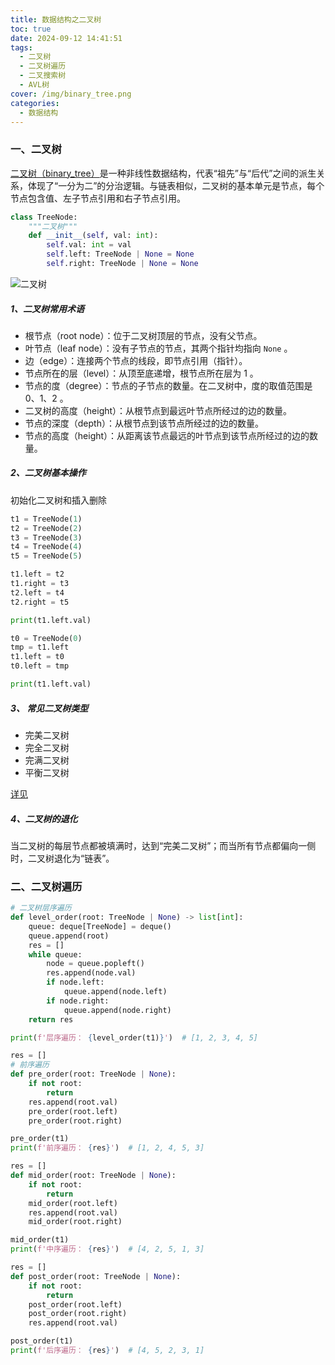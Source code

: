 ```yaml
---
title: 数据结构之二叉树
toc: true
date: 2024-09-12 14:41:51
tags:
  - 二叉树
  - 二叉树遍历
  - 二叉搜索树
  - AVL树
cover: /img/binary_tree.png
categories:
  - 数据结构
---
```


### 一、二叉树

<u>二叉树（binary_tree）</u>是一种非线性数据结构，代表“祖先”与“后代”之间的派生关系，体现了“一分为二”的分治逻辑。与链表相似，二叉树的基本单元是节点，每个节点包含值、左子节点引用和右子节点引用。

```python
class TreeNode:
    """二叉树"""
    def __init__(self, val: int):
        self.val: int = val
        self.left: TreeNode | None = None
        self.right: TreeNode | None = None
```



![二叉树](/img/binary_tree_definition.png)

##### 1、二叉树常用术语

- 根节点（root node）：位于二叉树顶层的节点，没有父节点。
- 叶节点（leaf node）：没有子节点的节点，其两个指针均指向 `None` 。
- 边（edge）：连接两个节点的线段，即节点引用（指针）。
- 节点所在的层（level）：从顶至底递增，根节点所在层为 1 。
- 节点的度（degree）：节点的子节点的数量。在二叉树中，度的取值范围是 0、1、2 。
- 二叉树的高度（height）：从根节点到最远叶节点所经过的边的数量。
- 节点的深度（depth）：从根节点到该节点所经过的边的数量。
- 节点的高度（height）：从距离该节点最远的叶节点到该节点所经过的边的数量。

##### 2、二叉树基本操作

初始化二叉树和插入删除

```python
t1 = TreeNode(1)
t2 = TreeNode(2)
t3 = TreeNode(3)
t4 = TreeNode(4)
t5 = TreeNode(5)

t1.left = t2
t1.right = t3
t2.left = t4
t2.right = t5

print(t1.left.val)

t0 = TreeNode(0)
tmp = t1.left
t1.left = t0
t0.left = tmp

print(t1.left.val)
```

##### 3、 常见二叉树类型

- 完美二叉树
- 完全二叉树
- 完满二叉树
- 平衡二叉树

[详见](https://www.hello-algo.com/chapter_tree/binary_tree/#4)

##### 4、二叉树的退化

当二叉树的每层节点都被填满时，达到“完美二叉树”；而当所有节点都偏向一侧时，二叉树退化为“链表”。

### 二、二叉树遍历

```python
# 二叉树层序遍历
def level_order(root: TreeNode | None) -> list[int]:
    queue: deque[TreeNode] = deque()
    queue.append(root)
    res = []
    while queue:
        node = queue.popleft()
        res.append(node.val)
        if node.left:
            queue.append(node.left)
        if node.right:
            queue.append(node.right)
    return res

print(f'层序遍历： {level_order(t1)}')  # [1, 2, 3, 4, 5]

res = []
# 前序遍历
def pre_order(root: TreeNode | None):
    if not root:
        return
    res.append(root.val)
    pre_order(root.left)
    pre_order(root.right)

pre_order(t1)
print(f'前序遍历： {res}')  # [1, 2, 4, 5, 3]

res = []
def mid_order(root: TreeNode | None):
    if not root:
        return
    mid_order(root.left)
    res.append(root.val)
    mid_order(root.right)

mid_order(t1)
print(f'中序遍历： {res}')  # [4, 2, 5, 1, 3]

res = []
def post_order(root: TreeNode | None):
    if not root:
        return
    post_order(root.left)
    post_order(root.right)
    res.append(root.val)

post_order(t1)
print(f'后序遍历： {res}')  # [4, 5, 2, 3, 1]
```





